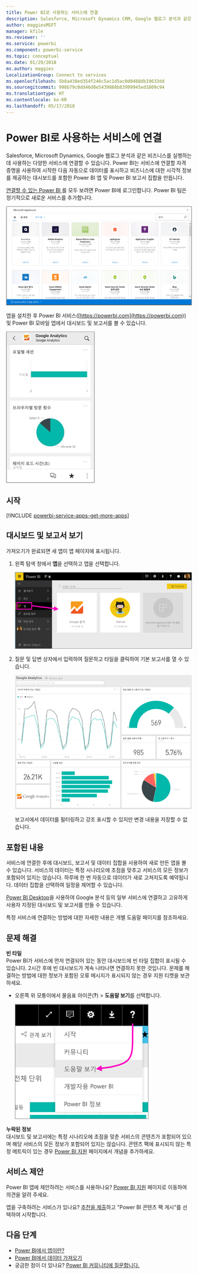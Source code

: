 ```yaml
---
title: Power BI로 사용하는 서비스에 연결
description: Salesforce, Microsoft Dynamics CRM, Google 웹로그 분석과 같은 비즈니스를 실행하는 데 사용하는 다양한 서비스에 연결합니다.
author: maggiesMSFT
manager: kfile
ms.reviewer: ''
ms.service: powerbi
ms.component: powerbi-service
ms.topic: conceptual
ms.date: 01/29/2018
ms.author: maggies
LocalizationGroup: Connect to services
ms.openlocfilehash: 5b8a438ed354f246c5ac1d5ac0d0488db19633dd
ms.sourcegitcommit: 998b79c0dd46d0e5439888b83999945ed1809c94
ms.translationtype: HT
ms.contentlocale: ko-KR
ms.lasthandoff: 05/17/2018
---
```

# <a name="connect-to-the-services-you-use-with-power-bi"></a>Power BI로 사용하는 서비스에 연결
Salesforce, Microsoft Dynamics, Google 웹로그 분석과 같은 비즈니스를 실행하는 데 사용하는 다양한 서비스에 연결할 수 있습니다. Power BI는 서비스에 연결할 자격 증명을 사용하여 시작한 다음 자동으로 데이터를 표시하고 비즈니스에 대한 시각적 정보를 제공하는 대시보드를 포함한 Power BI 앱 및 Power BI 보고서 집합을 만듭니다. 

[연결할 수 있는 Power BI ](https://app.powerbi.com/getdata/services)를 모두 보려면 Power BI에 로그인합니다. Power BI 팀은 정기적으로 새로운 서비스를 추가합니다.

![AppSource 앱](media/service-connect-to-services/overview.png)

앱을 설치한 후 Power BI 서비스([https://powerbi.com](https://powerbi.com)) 및 Power BI 모바일 앱에서 대시보드 및 보고서를 볼 수 있습니다. 

![Power BI 모바일 앱의 Google 웹로그 분석 앱](media/service-connect-to-services/power-bi-service-mobile-app-240.png)

## <a name="get-started"></a>시작
[!INCLUDE [powerbi-service-apps-get-more-apps](./includes/powerbi-service-apps-get-more-apps.md)]

## <a name="view-the-dashboard-and-reports"></a>대시보드 및 보고서 보기
가져오기가 완료되면 새 앱이 앱 페이지에 표시됩니다.

1. 왼쪽 탐색 창에서 **앱**을 선택하고 앱을 선택합니다.
   
     ![앱 페이지](media/service-connect-to-services/power-bi-service-apps-open-app.png)
2. 질문 및 답변 상자에서 입력하여 질문하고 타일을 클릭하여 기본 보고서를 열 수 있습니다. 
   
    ![Google 웹로그 분석 대시보드](media/service-connect-to-services/googleanalytics2.png)
   
    보고서에서 데이터를 필터링하고 강조 표시할 수 있지만 변경 내용을 저장할 수 없습니다.

## <a name="whats-included"></a>포함된 내용
서비스에 연결한 후에 대시보드, 보고서 및 데이터 집합을 사용하여 새로 만든 앱을 볼 수 있습니다. 서비스의 데이터는 특정 시나리오에 초점을 맞추고 서비스의 모든 정보가 포함되어 있지는 않습니다. 하루에 한 번 자동으로 데이터가 새로 고쳐지도록 예약됩니다. 데이터 집합을 선택하여 일정을 제어할 수 있습니다.

[Power BI Desktop](desktop-get-the-desktop.md)을 사용하여 Google 분석 등의 일부 서비스에 연결하고 고유하게 사용자 지정된 대시보드 및 보고서를 만들 수 있습니다.  

특정 서비스에 연결하는 방법에 대한 자세한 내용은 개별 도움말 페이지를 참조하세요.

## <a name="troubleshooting"></a>문제 해결
**빈 타일**  
Power BI가 서비스에 먼저 연결되어 있는 동안 대시보드에 빈 타일 집합이 표시될 수 있습니다. 2시간 후에 빈 대시보드가 계속 나타나면 연결하지 못한 것입니다. 문제를 해결하는 방법에 대한 정보가 포함된 오류 메시지가 표시되지 않는 경우 지원 티켓을 보관하세요.

* 오른쪽 위 모퉁이에서 물음표 아이콘(**?**) > **도움말 보기**를 선택합니다.
  
    ![도움말 보기 아이콘](media/service-connect-to-services/power-bi-service-get-help.png)

**누락된 정보**  
대시보드 및 보고서에는 특정 시나리오에 초점을 맞춘 서비스의 콘텐츠가 포함되어 있으며 해당 서비스의 모든 정보가 포함되어 있지는 않습니다. 콘텐츠 팩에 표시되지 않는 특정 메트릭이 있는 경우 [Power BI 지원](https://support.powerbi.com/forums/265200-power-bi) 페이지에서 개념을 추가하세요.

## <a name="suggesting-services"></a>서비스 제안
Power BI 앱에 제안하려는 서비스를 사용하나요? [Power BI 지원](https://support.powerbi.com/forums/265200-power-bi) 페이지로 이동하여 의견을 알려 주세요.

앱을 구축하려는 서비스가 있나요? [추천을 제출](https://azure.microsoft.com/marketplace/programs/certified/apply/)하고 "Power BI 콘텐츠 팩 게시"를 선택하여 시작합니다.

## <a name="next-steps"></a>다음 단계
* [Power BI에서 앱이란?](service-install-use-apps.md)
* [Power BI에서 데이터 가져오기](service-get-data.md)
* 궁금한 점이 더 있나요? [Power BI 커뮤니티에 질문합니다.](http://community.powerbi.com/)

